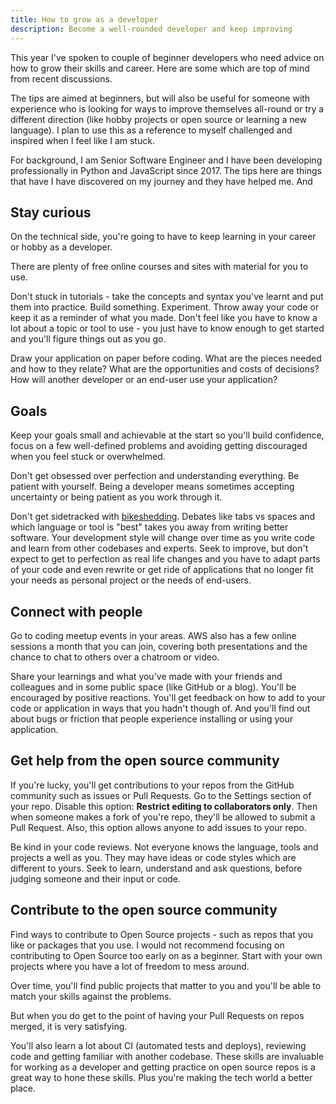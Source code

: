 ```yaml
---
title: How to grow as a developer
description: Become a well-rounded developer and keep improving
---
```


This year I've spoken to couple of beginner developers who need advice on how to grow their skills and career. Here are some which are top of mind from recent discussions. 

The tips are aimed at beginners, but will also be useful for someone with experience who is looking for ways to improve themselves all-round or try a different direction (like hobby projects or open source or learning a new language). I plan to use this as a reference to myself challenged and inspired when I feel like I am stuck.

For background, I am Senior Software Engineer and I have been developing professionally in Python and JavaScript since 2017. The tips here are things that have I have discovered on my journey and they have helped me. And


## Stay curious

On the technical side, you're going to have to keep learning in your career or hobby as a developer.

There are plenty of free online courses and sites with material for you to use.

Don't stuck in tutorials - take the concepts and syntax you've learnt and put them into practice. Build something. Experiment. Throw away your code or keep it as a reminder of what you made. Don't feel like you have to know a lot about a topic or tool to use - you just have to know enough to get started and you'll figure things out as you go.

Draw your application on paper before coding. What are the pieces needed and how to they relate? What are the opportunities and costs of decisions? How will another developer or an end-user use your application?


## Goals

Keep your goals small and achievable at the start so you'll build confidence, focus on a few well-defined problems and avoiding getting discouraged when you feel stuck or overwhelmed.

Don't get obsessed over perfection and understanding everything. Be patient with yourself. Being a developer means sometimes accepting uncertainty or being patient as you work through it. 

Don't get sidetracked with [bikeshedding](https://en.wiktionary.org/wiki/bikeshedding). Debates like tabs vs spaces and which language or tool is "best" takes you away from writing better software. Your development style will change over time as you write code and learn from other codebases and experts. Seek to improve, but don't expect to get to perfection as real life changes and you have to adapt parts of your code and even rewrite or get ride of applications that no longer fit your needs as personal project or the needs of end-users.


## Connect with people

Go to coding meetup events in your areas. AWS also has a few online sessions a month that you can join, covering both presentations and the chance to chat to others over a chatroom or video.

Share your learnings and what you've made with your friends and colleagues and in some public space (like GitHub or a blog). You'll be encouraged by positive reactions. You'll get feedback on how to add to your code or application in ways that you hadn't though of. And you'll find out about bugs or friction that people experience installing or using your application. 


## Get help from the open source community

If you're lucky, you'll get contributions to your repos from the GitHub community such as issues or Pull Requests. Go to the Settings section of your repo. Disable this option: **Restrict editing to collaborators only**. Then when someone makes a fork of you're repo, they'll be allowed to submit a Pull Request. Also, this option allows anyone to add issues to your repo.

Be kind in your code reviews. Not everyone knows the language, tools and projects a well as you. They may have ideas or code styles which are different to yours. Seek to learn, understand and ask questions, before judging someone and their input or code.


## Contribute to the open source community

Find ways to contribute to Open Source projects - such as repos that you like or packages that you use. I would not recommend focusing on contributing to Open Source too early on as a beginner. Start with your own projects where you have a lot of freedom to mess around.

Over time, you'll find  public projects that matter to you and you'll be able to match your skills against the problems.

But when you do get to the point of having your Pull Requests on repos merged, it is very satisfying. 

You'll also learn a lot about CI (automated tests and deploys), reviewing code and getting familiar with another codebase. These skills are invaluable for working as a developer and getting practice on open source repos is a great way to hone these skills. Plus you're making the tech world a better place.

